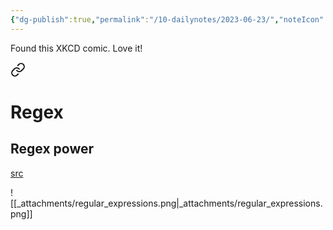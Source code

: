```yaml
---
{"dg-publish":true,"permalink":"/10-dailynotes/2023-06-23/","noteIcon":"2"}
---
```



Found this XKCD comic. Love it!


<div class="transclusion internal-embed is-loaded"><a class="markdown-embed-link" href="/regex/#regex-power" aria-label="Open link"><svg xmlns="http://www.w3.org/2000/svg" width="24" height="24" viewBox="0 0 24 24" fill="none" stroke="currentColor" stroke-width="2" stroke-linecap="round" stroke-linejoin="round" class="svg-icon lucide-link"><path d="M10 13a5 5 0 0 0 7.54.54l3-3a5 5 0 0 0-7.07-7.07l-1.72 1.71"></path><path d="M14 11a5 5 0 0 0-7.54-.54l-3 3a5 5 0 0 0 7.07 7.07l1.71-1.71"></path></svg></a><div class="markdown-embed">

<div class="markdown-embed-title">

# Regex

</div>


## Regex power

[src](https://xkcd.com/208/)

![[_attachments/regular_expressions.png\|_attachments/regular_expressions.png]]


</div></div>
